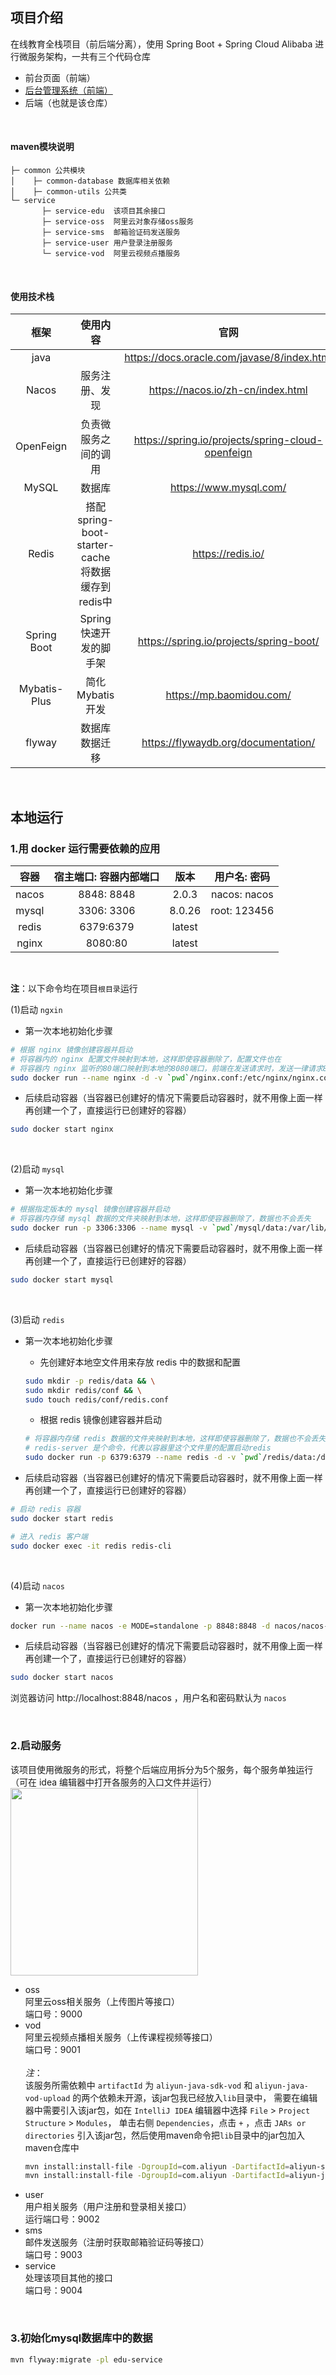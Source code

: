 ## 项目介绍

在线教育全栈项目（前后端分离），使用 Spring Boot + Spring Cloud Alibaba 进行微服务架构，一共有三个代码仓库
- 前台页面（前端）
- [后台管理系统（前端）](https://github.com/CaTmmao/edu-front-admin)
- 后端（也就是该仓库）
<br>

#### maven模块说明
```
├─ common 公共模块
│    ├─ common-database 数据库相关依赖
│    ├─ common-utils 公共类
└─ service
       ├─ service-edu  该项目其余接口
       ├─ service-oss  阿里云对象存储oss服务
       ├─ service-sms  邮箱验证码发送服务
       ├─ service-user 用户登录注册服务
       └─ service-vod  阿里云视频点播服务
```

<br>

#### 使用技术栈
|    框架    |       使用内容          |          官网                  |       备注        |  版本  |
| :-----------: | :----------------------: | :------------------: | :----------: | :----: |
|         java          |             |      https://docs.oracle.com/javase/8/index.html      |             |  8   |
|       Nacos   |  服务注册、发现     |     https://nacos.io/zh-cn/index.html         |           | 2.0.3  |
|       OpenFeign  |   负责微服务之间的调用    |    https://spring.io/projects/spring-cloud-openfeign       |    |   |
|         MySQL         |        数据库       |         https://www.mysql.com/       |  | 8.0.22 |
|         Redis         | 搭配 spring-boot-starter-cache 将数据缓存到redis中  |       https://redis.io/       |  | 6.2.1  |
|      Spring Boot      |        Spring快速开发的脚手架  |     https://spring.io/projects/spring-boot/    |           |   2.4.8     |
|     Mybatis-Plus      |           简化Mybatis开发           |         https://mp.baomidou.com/        |  |      3.4.3  |
|         flyway     |      数据库数据迁移  |       https://flywaydb.org/documentation/             |            |   7.11.3   |
<br>

## 本地运行
### 1.用 docker 运行需要依赖的应用
|  容器        | 宿主端口: 容器内部端口 |  版本  |    用户名: 密码    |
| :----------------: | :--------------------: | :----: | :----------------: |
|       nacos        |       8848: 8848       | 2.0.3  |    nacos: nacos    |
|       mysql        |       3306: 3306       | 8.0.26 |     root: 123456     |
|       redis        |       6379:6379       | latest  |                    |
|       nginx        |       8080:80          | latest  |                    |

<br>

**注**：以下命令均在项目`根目录`运行

(1)启动 `ngxin`
- 第一次本地初始化步骤
```bash
# 根据 nginx 镜像创建容器并启动
# 将容器内的 nginx 配置文件映射到本地，这样即使容器删除了，配置文件也在
# 将容器内 nginx 监听的80端口映射到本地的8080端口，前端在发送请求时，发送一律请求8080端口
sudo docker run --name nginx -d -v `pwd`/nginx.conf:/etc/nginx/nginx.conf:ro -p 8080:80 nginx
```
- 后续启动容器（当容器已创建好的情况下需要启动容器时，就不用像上面一样再创建一个了，直接运行已创建好的容器）
```bash
sudo docker start nginx
```

<br>
 
(2)启动 `mysql`
- 第一次本地初始化步骤
```bash
# 根据指定版本的 mysql 镜像创建容器并启动
# 将容器内存储 mysql 数据的文件夹映射到本地，这样即使容器删除了，数据也不会丢失
sudo docker run -p 3306:3306 --name mysql -v `pwd`/mysql/data:/var/lib/mysql -e MYSQL_ROOT_PASSWORD=123456  -e MYSQL_DATABASE=edu -d mysql:8.0.26
```
- 后续启动容器（当容器已创建好的情况下需要启动容器时，就不用像上面一样再创建一个了，直接运行已创建好的容器）
```bash
sudo docker start mysql
```

<br>
 
(3)启动 `redis`
- 第一次本地初始化步骤
  - 先创建好本地空文件用来存放 redis 中的数据和配置
   ```bash
   sudo mkdir -p redis/data && \
   sudo mkdir redis/conf && \
   sudo touch redis/conf/redis.conf
   ```

  - 根据 redis 镜像创建容器并启动
   ```bash
   # 将容器内存储 redis 数据的文件夹映射到本地，这样即使容器删除了，数据也不会丢失
   # redis-server 是个命令，代表以容器里这个文件里的配置启动redis
   sudo docker run -p 6379:6379 --name redis -d -v `pwd`/redis/data:/data -v `pwd`/redis/conf/redis.conf:/etc/redis/redis.conf redis  redis-server /etc/redis/redis.conf
   ```

- 后续启动容器（当容器已创建好的情况下需要启动容器时，就不用像上面一样再创建一个了，直接运行已创建好的容器）
```bash
# 启动 redis 容器
sudo docker start redis

# 进入 redis 客户端
sudo docker exec -it redis redis-cli
```

<br>
 
(4)启动 `nacos`
- 第一次本地初始化步骤
```bash
docker run --name nacos -e MODE=standalone -p 8848:8848 -d nacos/nacos-server:2.0.3
```
- 后续启动容器（当容器已创建好的情况下需要启动容器时，就不用像上面一样再创建一个了，直接运行已创建好的容器）
```bash
sudo docker start nacos
```
浏览器访问 http://localhost:8848/nacos ，用户名和密码默认为 `nacos`

<br>

### 2.启动服务
该项目使用微服务的形式，将整个后端应用拆分为5个服务，每个服务单独运行（可在 idea 编辑器中打开各服务的入口文件并运行）
<br>
<img src="https://github.com/CaTmmao/edu-backend/blob/master/images/service.png" width="300"/>

- oss<br>
  阿里云oss相关服务（上传图片等接口）<br>
  端口号：9000
- vod<br>
  阿里云视频点播相关服务（上传课程视频等接口）<br>
  端口号：9001<br>
  <br>
  *注*：<br>
  该服务所需依赖中 `artifactId` 为 `aliyun-java-sdk-vod` 和 `aliyun-java-vod-upload` 的两个依赖未开源，该jar包我已经放入`lib`目录中，
  需要在编辑器中需要引入该jar包，如在 `IntelliJ IDEA` 编辑器中选择 `File` > `Project Structure` > `Modules`，
  单击右侧 `Dependencies`，点击 `+` ，点击 `JARs or directories` 引入该jar包，然后使用maven命令把`lib`目录中的jar包加入maven仓库中<br>
  ```bash
  mvn install:install-file -DgroupId=com.aliyun -DartifactId=aliyun-sdk-vod -Dversion=2.15.11 -Dfile=lib/aliyun-java-sdk-vod-2.15.11.jar
  mvn install:install-file -DgroupId=com.aliyun -DartifactId=aliyun-java-vod-upload -Dversion=1.4.14 -Dfile=lib/aliyun-java-vod-upload-1.4.14.jar
  ```
- user<br>
  用户相关服务（用户注册和登录相关接口）<br>
  运行端口号：9002
- sms<br>
  邮件发送服务（注册时获取邮箱验证码等接口）<br>
  端口号：9003
- service<br>
  处理该项目其他的接口<br>
  端口号：9004
  
<br>

### 3.初始化mysql数据库中的数据
```bash
mvn flyway:migrate -pl edu-service
```
